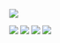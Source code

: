 <img class="img-container" src="https://github.com/cronos-hash/cronos-hash/blob/main/profilegif.gif">



<p class="img-container">
  <img src="https://img.shields.io/badge/Linux-Arch-292e33?style=flat-square&logo=Arch-Linux&logoColor=ffffff">
  <img src="https://img.shields.io/badge/VS Code-292e33?style=flat-square&logo=PyCharm&logoColor=fff">
  <img src="https://img.shields.io/badge/BROWSER-Librewolf-292e33?style=flat-square&logo=Microsoft-Edge">
  <img src="https://img.shields.io/badge/BROWSER-Tor-292e33?style=flat-square&logo=Tor-Project">
</p>
